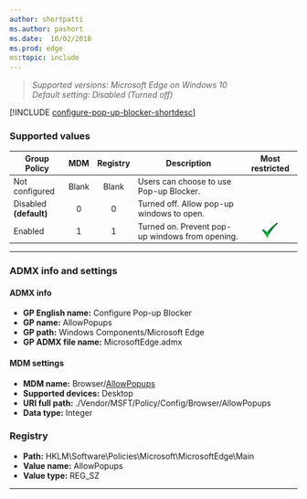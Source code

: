 ```yaml
---
author: shortpatti
ms.author: pashort
ms.date:  10/02/2018
ms.prod: edge
ms:topic: include
---
```


<!-- ## Configure Pop-up Blocker -->
>*Supported versions: Microsoft Edge on Windows 10*<br>
>*Default setting:  Disabled (Turned off)*

[!INCLUDE [configure-pop-up-blocker-shortdesc](../shortdesc/configure-pop-up-blocker-shortdesc.md)]

### Supported values

|Group Policy  |MDM |Registry |Description |Most restricted |
|---|:---:|:---:|---|:---:|
|Not configured |Blank |Blank |Users can choose to use Pop-up Blocker. | |
|Disabled<br>**(default)** |0 |0 |Turned off. Allow pop-up windows to open. | |
|Enabled |1 |1 |Turned on. Prevent pop-up windows from opening. |![Most restricted value](../images/check-gn.png) |
---

### ADMX info and settings
#### ADMX info
- **GP English name:** Configure Pop-up Blocker
- **GP name:** AllowPopups
- **GP path:** Windows Components/Microsoft Edge
- **GP ADMX file name:** MicrosoftEdge.admx

#### MDM settings
- **MDM name:** Browser/[AllowPopups](https://docs.microsoft.com/windows/client-management/mdm/policy-csp-browser#browser-allowpopups)
- **Supported devices:** Desktop
- **URI full path:** ./Vendor/MSFT/Policy/Config/Browser/AllowPopups 
- **Data type:** Integer

### Registry
- **Path:** HKLM\\Software\\Policies\\Microsoft\\MicrosoftEdge\\Main
- **Value name:** AllowPopups
- **Value type:** REG_SZ

<hr>